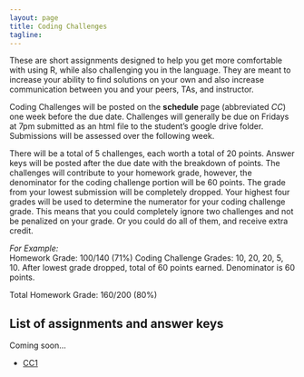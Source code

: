 ```yaml
---
layout: page
title: Coding Challenges
tagline:
---
```


These are short assignments designed to help you get more comfortable with using R, while also challenging you in the language. They are meant to increase your ability to find solutions on your own and also increase communication between you and your peers, TAs, and instructor.

Coding Challenges will be posted on the **schedule** page (abbreviated *CC*) one week before the due date. Challenges will generally be due on Fridays at 7pm submitted as an html file to the student’s google drive folder. Submissions will be assessed over the following week.

There will be a total of 5 challenges, each worth a total of 20 points. Answer keys will be posted after the due date with the breakdown of points. The challenges will contribute to your homework grade, however, the denominator for the coding challenge portion will be 60 points. The grade from your lowest submission will be completely dropped. Your highest four grades will be used to determine the numerator for your coding challenge grade. This means that you could completely ignore two challenges and not be penalized on your grade. Or you could do all of them, and receive extra credit. 

_For Example:_  
Homework Grade: 100/140 (71%)
Coding Challenge Grades: 10, 20, 20, 5, 10. After lowest grade dropped, total of 60 points earned. Denominator is 60 points.

Total Homework Grade: 160/200 (80%)

## List of assignments and answer keys

Coming soon...

 - [CC1](../assets/challenges/coding-challenge-1.pdf)
 
<!--  - [BC1 Answer Key](../assets/challenges/biweekly-challenge-1-answers.pdf)
 - [BC 2](../assets/challenges/biweekly-challenge-2.pdf)
 - [BC 3](../assets/challenges/biweekly-challenge-3.pdf)
 - [BC 4](../assets/challenges/biweekly-challenge-4.pdf)
-->